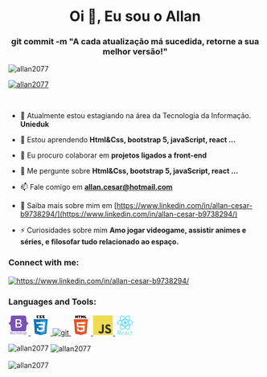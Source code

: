 <h1 align="center">Oi 👋, Eu sou o Allan</h1>
<h3 align="center">git commit -m "A cada atualização má sucedida, retorne a sua melhor versão!"</h3>

<p align="left"> <img src="https://komarev.com/ghpvc/?username=allan2077&label=Profile%20views&color=0e75b6&style=flat" alt="allan2077" /> </p>

<p align="left"> <a href="https://github.com/ryo-ma/github-profile-trophy"><img src="https://github-profile-trophy.vercel.app/?username=allan2077" alt="allan2077" /></a> </p>

<p align="left"> <a href="https://twitter.com/" target="blank"><img src="https://img.shields.io/twitter/follow/?logo=twitter&style=for-the-badge" alt="" /></a> </p>

- 🔭 Atualmente estou estagiando na área da Tecnologia da Informação. **Unieduk**

- 🌱 Estou aprendendo **Html&Css, bootstrap 5, javaScript, react ...**

- 👯 Eu procuro colaborar em **projetos ligados a front-end**

- 💬 Me pergunte sobre **Html&Css, bootstrap 5, javaScript, react ...**

- 📫 Fale comigo em **allan.cesar@hotmail.com**

- 📄 Saiba mais sobre mim em [https://www.linkedin.com/in/allan-cesar-b9738294/](https://www.linkedin.com/in/allan-cesar-b9738294/)

- ⚡ Curiosidades sobre mim **Amo jogar videogame, assistir animes e séries, e filosofar tudo relacionado ao espaço.**

<h3 align="left">Connect with me:</h3>
<p align="left">
<a href="https://linkedin.com/in/https://www.linkedin.com/in/allan-cesar-b9738294/" target="blank"><img align="center" src="https://raw.githubusercontent.com/rahuldkjain/github-profile-readme-generator/master/src/images/icons/Social/linked-in-alt.svg" alt="https://www.linkedin.com/in/allan-cesar-b9738294/" height="30" width="40" /></a>
</p>

<h3 align="left">Languages and Tools:</h3>
<p align="left"> <a href="https://getbootstrap.com" target="_blank" rel="noreferrer"> <img src="https://raw.githubusercontent.com/devicons/devicon/master/icons/bootstrap/bootstrap-plain-wordmark.svg" alt="bootstrap" width="40" height="40"/> </a> <a href="https://www.w3schools.com/css/" target="_blank" rel="noreferrer"> <img src="https://raw.githubusercontent.com/devicons/devicon/master/icons/css3/css3-original-wordmark.svg" alt="css3" width="40" height="40"/> </a> <a href="https://git-scm.com/" target="_blank" rel="noreferrer"> <img src="https://www.vectorlogo.zone/logos/git-scm/git-scm-icon.svg" alt="git" width="40" height="40"/> </a> <a href="https://www.w3.org/html/" target="_blank" rel="noreferrer"> <img src="https://raw.githubusercontent.com/devicons/devicon/master/icons/html5/html5-original-wordmark.svg" alt="html5" width="40" height="40"/> </a> <a href="https://developer.mozilla.org/en-US/docs/Web/JavaScript" target="_blank" rel="noreferrer"> <img src="https://raw.githubusercontent.com/devicons/devicon/master/icons/javascript/javascript-original.svg" alt="javascript" width="40" height="40"/> </a> <a href="https://reactjs.org/" target="_blank" rel="noreferrer"> <img src="https://raw.githubusercontent.com/devicons/devicon/master/icons/react/react-original-wordmark.svg" alt="react" width="40" height="40"/> </a> </p>

<p><img align="left" src="https://github-readme-stats.vercel.app/api/top-langs?username=allan2077&show_icons=true&locale=en&layout=compact" alt="allan2077" /></p>

<p>&nbsp;<img align="center" src="https://github-readme-stats.vercel.app/api?username=allan2077&show_icons=true&locale=en" alt="allan2077" /></p>

<p><img align="center" src="https://github-readme-streak-stats.herokuapp.com/?user=allan2077&" alt="allan2077" /></p>

